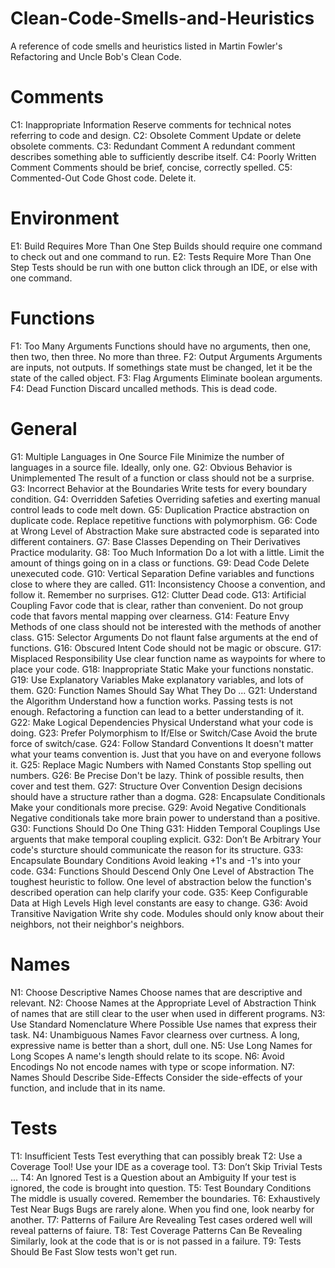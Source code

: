 # Clean-Code-Smells-and-Heuristics

A reference of code smells and heuristics listed in Martin Fowler's Refactoring and Uncle Bob's Clean Code.

# Comments

C1: Inappropriate Information Reserve comments for technical notes referring to code and design.
C2: Obsolete Comment Update or delete obsolete comments.
C3: Redundant Comment A redundant comment describes something able to sufficiently describe itself.
C4: Poorly Written Comment Comments should be brief, concise, correctly spelled.
C5: Commented-Out Code Ghost code. Delete it.

# Environment

E1: Build Requires More Than One Step Builds should require one command to check out and one command to run.
E2: Tests Require More Than One Step Tests should be run with one button click through an IDE, or else with one command.

# Functions

F1: Too Many Arguments Functions should have no arguments, then one, then two, then three. No more than three.
F2: Output Arguments Arguments are inputs, not outputs. If somethings state must be changed, let it be the state of the called object.
F3: Flag Arguments Eliminate boolean arguments.
F4: Dead Function Discard uncalled methods. This is dead code.

# General

G1: Multiple Languages in One Source File Minimize the number of languages in a source file. Ideally, only one.
G2: Obvious Behavior is Unimplemented The result of a function or class should not be a surprise.
G3: Incorrect Behavior at the Boundaries Write tests for every boundary condition.
G4: Overridden Safeties Overriding safeties and exerting manual control leads to code melt down.
G5: Duplication Practice abstraction on duplicate code. Replace repetitive functions with polymorphism.
G6: Code at Wrong Level of Abstraction Make sure abstracted code is separated into different containers.
G7: Base Classes Depending on Their Derivatives Practice modularity.
G8: Too Much Information Do a lot with a little. Limit the amount of things going on in a class or functions.
G9: Dead Code Delete unexecuted code.
G10: Vertical Separation Define variables and functions close to where they are called.
G11: Inconsistency Choose a convention, and follow it. Remember no surprises.
G12: Clutter Dead code.
G13: Artificial Coupling Favor code that is clear, rather than convenient. Do not group code that favors mental mapping over clearness.
G14: Feature Envy Methods of one class should not be interested with the methods of another class.
G15: Selector Arguments Do not flaunt false arguments at the end of functions.
G16: Obscured Intent Code should not be magic or obscure.
G17: Misplaced Responsibility Use clear function name as waypoints for where to place your code.
G18: Inappropriate Static Make your functions nonstatic.
G19: Use Explanatory Variables Make explanatory variables, and lots of them.
G20: Function Names Should Say What They Do ...
G21: Understand the Algorithm Understand how a function works. Passing tests is not enough. Refactoring a function can lead to a better understanding of it.
G22: Make Logical Dependencies Physical Understand what your code is doing.
G23: Prefer Polymorphism to If/Else or Switch/Case Avoid the brute force of switch/case.
G24: Follow Standard Conventions It doesn't matter what your teams convention is. Just that you have on and everyone follows it.
G25: Replace Magic Numbers with Named Constants Stop spelling out numbers.
G26: Be Precise Don't be lazy. Think of possible results, then cover and test them.
G27: Structure Over Convention Design decisions should have a structure rather than a dogma.
G28: Encapsulate Conditionals Make your conditionals more precise.
G29: Avoid Negative Conditionals Negative conditionals take more brain power to understand than a positive.
G30: Functions Should Do One Thing
G31: Hidden Temporal Couplings Use arguents that make temporal coupling explicit.
G32: Don’t Be Arbitrary Your code's sturcture should communicate the reason for its structure.
G33: Encapsulate Boundary Conditions Avoid leaking +1's and -1's into your code.
G34: Functions Should Descend Only One Level of Abstraction The toughest heuristic to follow. One level of abstraction below the function's described operation can help clarify your code.
G35: Keep Configurable Data at High Levels High level constants are easy to change.
G36: Avoid Transitive Navigation Write shy code. Modules should only know about their neighbors, not their neighbor's neighbors.

# Names

N1: Choose Descriptive Names Choose names that are descriptive and relevant.
N2: Choose Names at the Appropriate Level of Abstraction Think of names that are still clear to the user when used in different programs.
N3: Use Standard Nomenclature Where Possible Use names that express their task.
N4: Unambiguous Names Favor clearness over curtness. A long, expressive name is better than a short, dull one.
N5: Use Long Names for Long Scopes A name's length should relate to its scope.
N6: Avoid Encodings No not encode names with type or scope information.
N7: Names Should Describe Side-Effects Consider the side-effects of your function, and include that in its name.

# Tests

T1: Insufficient Tests Test everything that can possibly break
T2: Use a Coverage Tool! Use your IDE as a coverage tool.
T3: Don’t Skip Trivial Tests ...
T4: An Ignored Test is a Question about an Ambiguity If your test is ignored, the code is brought into question.
T5: Test Boundary Conditions The middle is usually covered. Remember the boundaries.
T6: Exhaustively Test Near Bugs Bugs are rarely alone. When you find one, look nearby for another.
T7: Patterns of Failure Are Revealing Test cases ordered well will reveal patterns of faiure.
T8: Test Coverage Patterns Can Be Revealing Similarly, look at the code that is or is not passed in a failure.
T9: Tests Should Be Fast Slow tests won't get run.
